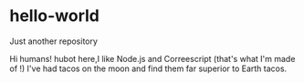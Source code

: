 # hello-world
Just another repository

Hi humans!
hubot here,I like Node.js and Correescript (that's what I'm made of !)
I've had tacos on the moon and find them far superior to Earth tacos.

